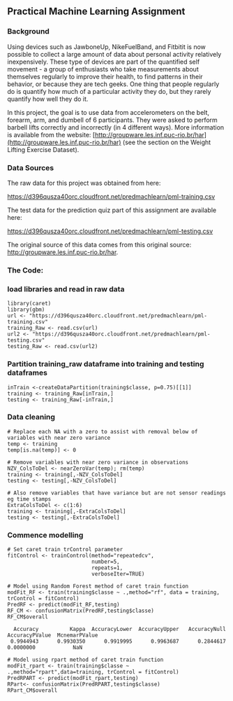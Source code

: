 ## Practical Machine Learning Assignment

### Background
Using devices such as JawboneUp, NikeFuelBand, and Fitbitit is now possible to collect a large amount of data about personal activity relatively inexpensively. These type of devices are part of the quantified self movement - a group of enthusiasts who take measurements about themselves regularly to improve their health, to find patterns in
their behavior, or because they are tech geeks. One thing that people regularly do is quantify how much of a particular activity they do, but they rarely quantify how well they do it.  
   
In this project, the goal is to use data from accelerometers on the belt, forearm, arm, and dumbell of 6 participants. They were asked to perform barbell lifts correctly and incorrectly (in 4 different ways). More information is available from the website: [http://groupware.les.inf.puc-rio.br/har](http://groupware.les.inf.puc-rio.br/har) (see the section on the Weight Lifting Exercise Dataset).   

### Data Sources
The raw data for this project was obtained from here:

https://d396qusza40orc.cloudfront.net/predmachlearn/pml-training.csv

The test data for the prediction quiz part of this assignment are available here:

https://d396qusza40orc.cloudfront.net/predmachlearn/pml-testing.csv

The original source of this data comes from this original source: http://groupware.les.inf.puc-rio.br/har. 

### The Code:

### load libraries and read in raw data
```
library(caret)
library(gbm)
url <- "https://d396qusza40orc.cloudfront.net/predmachlearn/pml-training.csv"
training_Raw <- read.csv(url)
url2 <- "https://d396qusza40orc.cloudfront.net/predmachlearn/pml-testing.csv"
testing_Raw <- read.csv(url2)
```

### Partition training_raw dataframe into training and testing dataframes
```
inTrain <-createDataPartition(training$classe, p=0.75)[[1]]
training <- training_Raw[inTrain,]
testing <- training_Raw[-inTrain,]
```
### Data cleaning
```
# Replace each NA with a zero to assist with removal below of variables with near zero variance
temp <- training
temp[is.na(temp)] <- 0

# Remove variables with near zero variance in observations
NZV_ColsToDel <- nearZeroVar(temp); rm(temp)
training <- training[,-NZV_ColsToDel]
testing <- testing[,-NZV_ColsToDel]

# Also remove variables that have variance but are not sensor readings eg time stamps
ExtraColsToDel <- c(1:6)
training <- training[,-ExtraColsToDel]
testing <- testing[,-ExtraColsToDel]
```
### Commence modelling
```
# Set caret train trControl parameter
fitControl <- trainControl(method="repeatedcv",
                           number=5,
                           repeats=1,
                           verboseIter=TRUE)

# Model using Random Forest method of caret train function
modFit_RF <- train(training$classe ~ .,method="rf", data = training, trControl = fitControl)
PredRF <- predict(modFit_RF,testing)
RF_CM <- confusionMatrix(PredRF,testing$classe)
RF_CM$overall
```
      Accuracy          Kappa  AccuracyLower  AccuracyUpper   AccuracyNull AccuracyPValue  McnemarPValue 
     0.9944943      0.9930350      0.9919995      0.9963687      0.2844617      0.0000000            NaN
```
# Model using rpart method of caret train function
modFit_rpart <- train(training$classe ~ .,method="rpart",data=training, trControl = fitControl)
PredRPART <- predict(modFit_rpart,testing)
RPart<- confusionMatrix(PredRPART,testing$classe)
RPart_CM$overall
```
